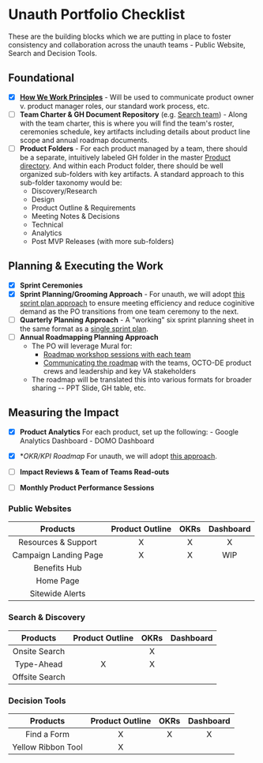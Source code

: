 # Unauth Portfolio Checklist

These are the building blocks which we are putting in place to foster consistency and collaboration across the unauth teams - Public Website, Search and Decision Tools.

## Foundational

- [X] **[How We Work Principles](https://github.com/department-of-veterans-affairs/va.gov-team/tree/master/products/public-websites/how-we-work)** - Will be used to communicate product owner v. product manager roles, our standard work process, etc.
- [ ] **Team Charter & GH Document Repository** (e.g. [Search team](https://github.com/department-of-veterans-affairs/va.gov-team/tree/master/teams/vsa/teams/search-discovery)) - Along with the team charter, this is where you will find the team's roster, ceremonies schedule, key artifacts including details about product line scope and annual roadmap documents.
- [ ] **Product Folders** - For each product managed by a team, there should be a separate, intuitively labeled GH folder in the master [Product directory](https://github.com/department-of-veterans-affairs/va.gov-team/tree/master/products).  And within each Product folder, there should be well organized sub-folders with key artifacts. A standard approach to this sub-folder taxonomy would be:
   - Discovery/Research
   - Design
   - Product Outline & Requirements
   - Meeting Notes & Decisions
   - Technical
   - Analytics
   - Post MVP Releases (with more sub-folders)

## Planning & Executing the Work

- [X] **Sprint Ceremonies** 
- [X] **Sprint Planning/Grooming Approach** - For unauth, we will adopt [this sprint plan approach](https://github.com/department-of-veterans-affairs/va.gov-team/issues/18941) to ensure meeting efficiency and reduce coginitive demand as the PO transitions from one team ceremony to the next.
- [ ] **Quarterly Planning Approach** - A "working" six sprint planning sheet in the same format as a [single sprint plan](https://github.com/department-of-veterans-affairs/va.gov-team/issues/18941).
- [ ] **Annual Roadmapping Planning Approach** 
   - The PO will leverage Mural for:
      - [Roadmap workshop sessions with each team](https://app.mural.co/t/departmentofveteransaffairs9999/m/departmentofveteransaffairs9999/1611084100918/11d270b2efd9c9685720ccfe4ae96ea84f63ed4f)
      - [Communicating the roadmap](https://app.mural.co/t/departmentofveteransaffairs9999/m/departmentofveteransaffairs9999/1606233302345/7ce4ecc84a8d04a12dd3de0ef33600ea86611aad) with the teams, OCTO-DE product crews and leadership and key VA stakeholders
   - The roadmap will be translated this into various formats for broader sharing -- PPT Slide, GH table, etc.

## Measuring the Impact

- [X] **Product Analytics** For each product, set up the following:
      - Google Analytics Dashboard
      - DOMO Dashboard 
- [X] **OKR/KPI Roadmap* For unauth, we will adopt [this approach](https://docs.google.com/document/d/1zL6tkV54BDAP4GSu9ceMPccowdqQor1ldaHHGPtoyt8/edit).
- [ ] **Impact Reviews & Team of Teams Read-outs** 
- [ ] **Monthly Product Performance Sessions**



### Public Websites

| Products             | Product Outline | OKRs | Dashboard | 
|:--:|:--:|:--:|:--:|
|Resources & Support   |  X   |   X  |   X  |              
|Campaign Landing Page |  X  |   X   |    WIP  |              
|Benefits Hub          | |   |      |      |              
|Home Page             |     |      |      | 
|Sitewide Alerts       |     |      |      |

### Search & Discovery

| Products             | Product Outline | OKRs | Dashboard |
|:--:|:--:|:--:|:--:|
|Onsite Search         |    |  X   |      |
|Type-Ahead            |  X |  X   |      |           
|Offsite Search        |    |      |      |

### Decision Tools

| Products | Product Outline | OKRs | Dashboard |
|:--:|:--:|:--:|:--:|
|Find a Form           |  X |  X  | X  |
|Yellow Ribbon Tool    |  X  |    |   |           

